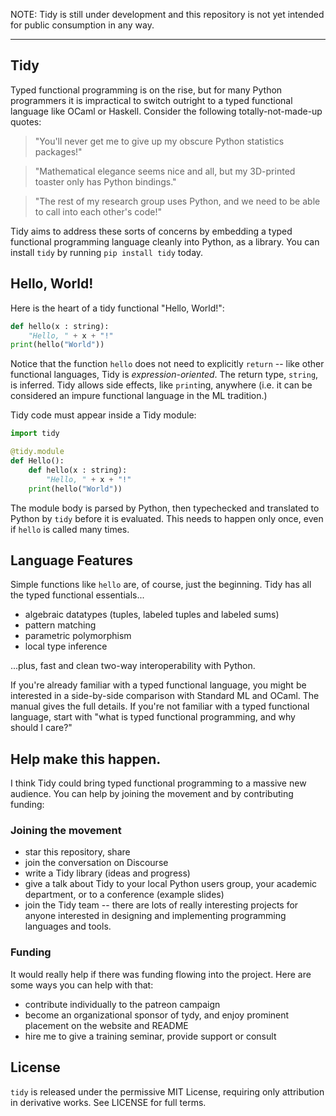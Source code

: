 NOTE: Tidy is still under development and this repository is not yet intended for public consumption in any way.

---

Tidy
----
Typed functional programming is on the rise, but for many Python programmers it is impractical to switch outright to a typed functional language like OCaml or Haskell. Consider the following totally-not-made-up quotes:

   > "You'll never get me to give up my obscure Python statistics packages!"
   
   > "Mathematical elegance seems nice and all, but my 3D-printed toaster only has Python bindings."
   
   > "The rest of my research group uses Python, and we need to be able to call into each other's code!"

Tidy aims to address these sorts of concerns by embedding a typed functional programming language cleanly into Python, as a library. You can install `tidy` by running `pip install tidy` today.

Hello, World!
-------------
Here is the heart of a tidy functional "Hello, World!":
```python
def hello(x : string): 
    "Hello, " + x + "!"
print(hello("World"))
```
Notice that the function `hello` does not need to explicitly `return` -- like other functional languages, Tidy is *expression-oriented*. The return type, `string`, is inferred. Tidy allows side effects, like `print`ing, anywhere (i.e. it can be considered an impure functional language in the ML tradition.)

Tidy code must appear inside a Tidy module:
```python 
import tidy

@tidy.module
def Hello():
    def hello(x : string): 
        "Hello, " + x + "!"
    print(hello("World"))
```
The module body is parsed by Python, then typechecked and translated to Python by `tidy` before it is evaluated. This needs to happen only once, even if `hello` is called many times.

Language Features
-----------------
Simple functions like `hello` are, of course, just the beginning. Tidy has all the typed functional essentials... 
* algebraic datatypes (tuples, labeled tuples and labeled sums)
* pattern matching
* parametric polymorphism
* local type inference

...plus, fast and clean two-way interoperability with Python. 

If you're already familiar with a typed functional language, you might be interested in a side-by-side comparison with Standard ML and OCaml. The manual gives the full details. If you're not familiar with a typed functional language, start with "what is typed functional programming, and why should I care?"

Help make this happen.
-----------------------
I think Tidy could bring typed functional programming to a massive new audience. You can help by joining the movement and by contributing funding:

### Joining the movement
* star this repository, share
* join the conversation on Discourse
* write a Tidy library (ideas and progress)
* give a talk about Tidy to your local Python users group, your academic department, or to a conference (example slides)
* join the Tidy team -- there are lots of really interesting projects for anyone interested in designing and implementing programming languages and tools. 

### Funding
It would really help if there was funding flowing into the project. Here are some ways you can help with that:
* contribute individually to the patreon campaign 
* become an organizational sponsor of tydy, and enjoy prominent placement on the website and README
* hire me to give a training seminar, provide support or consult

License
-------
`tidy` is released under the permissive MIT License, requiring only attribution in derivative works. See LICENSE for full terms.


